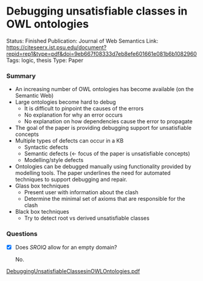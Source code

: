# Debugging unsatisfiable classes in OWL ontologies

Status: Finished
Publication: Journal of Web Semantics
Link: https://citeseerx.ist.psu.edu/document?repid=rep1&type=pdf&doi=9eb667f08333d7eb8efe601661e081b6b1082960
Tags: logic, thesis
Type: Paper

### Summary

- An increasing number of OWL ontologies has become available (on the Semantic Web)
- Large ontologies become hard to debug
    - It is difficult to pinpoint the causes of the errors
    - No explanation for why an error occurs
    - No explanation on how dependencies cause the error to propagate
- The goal of the paper is providing debugging support for unsatisfiable concepts
- Multiple types of defects can occur in a KB
    - Syntactic defects
    - Semantic defects (← focus of the paper is unsatisfiable concepts)
    - Modelling/style defects
- Ontologies can be debugged manually using functionality provided by modelling tools. The paper underlines the need for automated techniques to support debugging and repair.
- Glass box techniques
    - Present user with information about the clash
    - Determine the minimal set of axioms that are responsible for the clash
- Black box techniques
    - Try to detect root vs derived unsatisfiable classes

### Questions

- [x]  Does $SROIQ$ allow for an empty domain?
    
    No.
    

[DebuggingUnsatisfiableClassesinOWLOntologies.pdf](Debugging%20unsatisfiable%20classes%20in%20OWL%20ontologies/DebuggingUnsatisfiableClassesinOWLOntologies.pdf)
